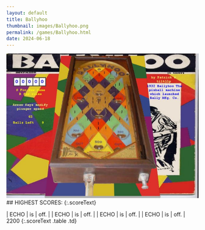 ```yaml
---
layout: default
title: Ballyhoo
thumbnail: images/Ballyhoo.png
permalink: /games/Ballyhoo.html
date: 2024-06-18
---
```


<img src="../images/Ballyhoo.png" class="gameThumbnail img-fluid mx-auto align-middle">
## HIGHEST SCORES:
{:.scoreText}

| ECHO | is | off. | 
| ECHO | is | off. | 
| ECHO | is | off. | 
| ECHO | is | off. | 
2200 
{:.scoreText .table .td}
